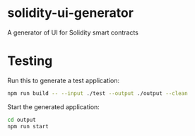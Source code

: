 # solidity-ui-generator
A generator of UI for Solidity smart contracts

# Testing

Run this to generate a test application:

```sh
npm run build -- --input ./test --output ./output --clean
```

Start the generated application:

```sh
cd output
npm run start
```

